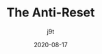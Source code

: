 ---
author: j9t
date: 2020-08-17
layout: post.njk
tags:
  - css
target_url: https://meiert.com/en/blog/the-anti-reset/
title: The Anti-Reset
---